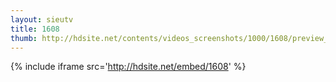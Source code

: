```yaml
---
layout: sieutv
title: 1608
thumb: http://hdsite.net/contents/videos_screenshots/1000/1608/preview_360p.mp4.jpg
---
```

{% include iframe src='http://hdsite.net/embed/1608' %}
 
